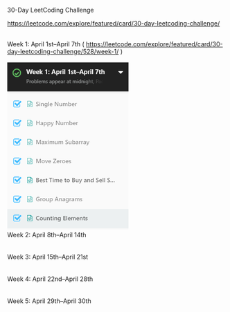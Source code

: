 30-Day LeetCoding Challenge

https://leetcode.com/explore/featured/card/30-day-leetcoding-challenge/

<br/>Week 1: April 1st–April 7th ( https://leetcode.com/explore/featured/card/30-day-leetcoding-challenge/528/week-1/ ) <br/> <br/>
![All done](https://github.com/johnakidis/LeetCode/blob/master/images/sol_1.png)
<br/>Week 2: April 8th–April 14th <br/> <br/>
<br/>Week 3: April 15th–April 21st <br/> <br/>
<br/>Week 4: April 22nd–April 28th <br/> <br/>
<br/>Week 5: April 29th–April 30th <br/> <br/>
